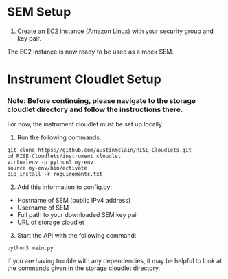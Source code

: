 # SEM Setup
1. Create an EC2 instance (Amazon Linux) with your security group and key pair.

The EC2 instance is now ready to be used as a mock SEM.

# Instrument Cloudlet Setup
### Note: Before continuing, please navigate to the storage cloudlet directory and follow the instructions there.
For now, the instrument cloudlet must be set up locally.
1. Run the following commands:
```
git clone https://github.com/austinmclain/RISE-Cloudlets.git
cd RISE-Cloudlets/instrument_cloudlet
virtualenv -p python3 my-env
source my-env/bin/activate
pip install -r requirements.txt
```
2. Add this information to config.py:
- Hostname of SEM (public IPv4 address)
- Username of SEM
- Full path to your downloaded SEM key pair
- URL of storage cloudlet
3. Start the API with the following command:
```
python3 main.py
```
If you are having trouble with any dependencies, it may be helpful to look at the commands given in the storage cloudlet directory.
